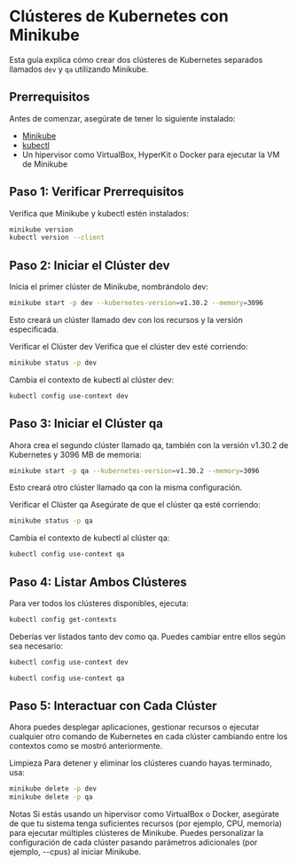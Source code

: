 # Clústeres de Kubernetes con Minikube

Esta guía explica cómo crear dos clústeres de Kubernetes separados llamados `dev` y `qa` utilizando Minikube.

## Prerrequisitos

Antes de comenzar, asegúrate de tener lo siguiente instalado:

- [Minikube](https://minikube.sigs.k8s.io/docs/start/)
- [kubectl](https://kubernetes.io/docs/tasks/tools/install-kubectl/)
- Un hipervisor como VirtualBox, HyperKit o Docker para ejecutar la VM de Minikube

## Paso 1: Verificar Prerrequisitos

Verifica que Minikube y kubectl estén instalados:

```bash
minikube version
kubectl version --client
```

## Paso 2: Iniciar el Clúster dev
Inicia el primer clúster de Minikube, nombrándolo dev:

```bash
minikube start -p dev --kubernetes-version=v1.30.2 --memory=3096
```

Esto creará un clúster llamado dev con los recursos y la versión especificada.

Verificar el Clúster dev
Verifica que el clúster dev esté corriendo:

```bash
minikube status -p dev
```
Cambia el contexto de kubectl al clúster dev:

```bash
kubectl config use-context dev
```

## Paso 3: Iniciar el Clúster qa
Ahora crea el segundo clúster llamado qa, también con la versión v1.30.2 de Kubernetes y 3096 MB de memoria:

```bash
minikube start -p qa --kubernetes-version=v1.30.2 --memory=3096
```

Esto creará otro clúster llamado qa con la misma configuración.

Verificar el Clúster qa
Asegúrate de que el clúster qa esté corriendo:

```bash
minikube status -p qa
```
Cambia el contexto de kubectl al clúster qa:

```bash
kubectl config use-context qa
```

## Paso 4: Listar Ambos Clústeres
Para ver todos los clústeres disponibles, ejecuta:

```bash
kubectl config get-contexts
```

Deberías ver listados tanto dev como qa. Puedes cambiar entre ellos según sea necesario:

```bash
kubectl config use-context dev

kubectl config use-context qa
```

## Paso 5: Interactuar con Cada Clúster
Ahora puedes desplegar aplicaciones, gestionar recursos o ejecutar cualquier otro comando de Kubernetes en cada clúster cambiando entre los contextos como se mostró anteriormente.

Limpieza
Para detener y eliminar los clústeres cuando hayas terminado, usa:

```bash
minikube delete -p dev
minikube delete -p qa
```

Notas
Si estás usando un hipervisor como VirtualBox o Docker, asegúrate de que tu sistema tenga suficientes recursos (por ejemplo, CPU, memoria) para ejecutar múltiples clústeres de Minikube.
Puedes personalizar la configuración de cada clúster pasando parámetros adicionales (por ejemplo, --cpus) al iniciar Minikube.
